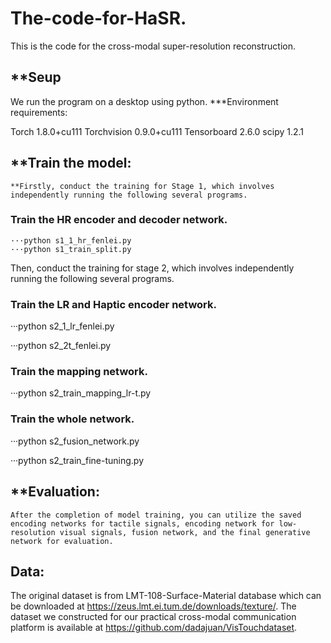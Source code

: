 # The-code-for-HaSR.
This is the code for the cross-modal super-resolution reconstruction.

## **Seup
We run the program on a desktop using python.
***Environment requirements:

Torch                   1.8.0+cu111
Torchvision             0.9.0+cu111
Tensorboard             2.6.0
scipy                   1.2.1

## **Train the model:

	**Firstly, conduct the training for Stage 1, which involves independently running the following several programs.
### Train the HR encoder and decoder network.
	···python s1_1_hr_fenlei.py
	···python s1_train_split.py
 
Then, conduct the training for stage 2, which involves independently running the following several programs.
### Train the LR and Haptic encoder network.
  ···python s2_1_lr_fenlei.py
  
  ···python s2_2t_fenlei.py

### Train the mapping network.
 ···python s2_train_mapping_lr-t.py
  
### Train the whole network.
 ···python s2_fusion_network.py
 
 ···python s2_train_fine-tuning.py
  
## **Evaluation:
	After the completion of model training, you can utilize the saved encoding networks for tactile signals, encoding network for low-resolution visual signals, fusion network, and the final generative network for evaluation.

## Data:

The original dataset is from LMT-108-Surface-Material database which can be downloaded at https://zeus.lmt.ei.tum.de/downloads/texture/.
The dataset we constructed for our practical cross-modal communication platform  is available at https://github.com/dadajuan/VisTouchdataset.
